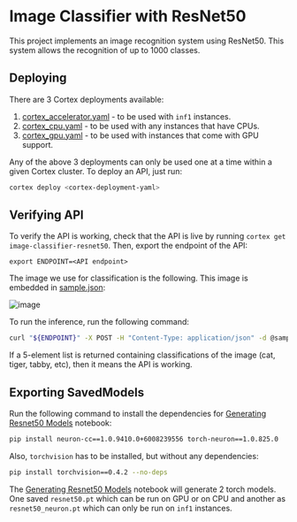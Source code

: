 # Image Classifier with ResNet50

This project implements an image recognition system using ResNet50. This system allows the recognition of up to 1000 classes.

## Deploying

There are 3 Cortex deployments available:

1. [cortex_accelerator.yaml](cortex_accelerator.yaml) - to be used with `inf1` instances.
1. [cortex_cpu.yaml](cortex_cpu.yaml) - to be used with any instances that have CPUs.
1. [cortex_gpu.yaml](cortex_gpu.yaml) - to be used with instances that come with GPU support.

Any of the above 3 deployments can only be used one at a time within a given Cortex cluster. To deploy an API, just run:
```bash
cortex deploy <cortex-deployment-yaml>
```

## Verifying API

To verify the API is working, check that the API is live by running `cortex get image-classifier-resnet50`. Then, export the endpoint of the API:
```
export ENDPOINT=<API endpoint>
```

The image we use for classification is the following. This image is embedded in [sample.json](sample.json):

![image](https://i.imgur.com/213xcvs.jpg)

To run the inference, run the following command:
```bash
curl "${ENDPOINT}" -X POST -H "Content-Type: application/json" -d @sample.json
```

If a 5-element list is returned containing classifications of the image (cat, tiger, tabby, etc), then it means the API is working.

## Exporting SavedModels

Run the following command to install the dependencies for [Generating Resnet50 Models](Generating%20Resnet50%20Models.ipynb) notebook:
```bash
pip install neuron-cc==1.0.9410.0+6008239556 torch-neuron==1.0.825.0
```
Also, `torchvision` has to be installed, but without any dependencies:
```bash
pip install torchvision==0.4.2 --no-deps
```

The [Generating Resnet50 Models](Generating%20Resnet50%20Models.ipynb) notebook will generate 2 torch models. One saved `resnet50.pt` which can be run on GPU or on CPU and another as `resnet50_neuron.pt` which can only be run on `inf1` instances.